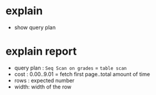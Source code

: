 # explain

- show query plan

# explain report

- query plan : `Seq Scan on grades` = `table scan`
- cost : 0.00..9.01 = fetch first page..total amount of time
- rows : expected number
- width: width of the row
